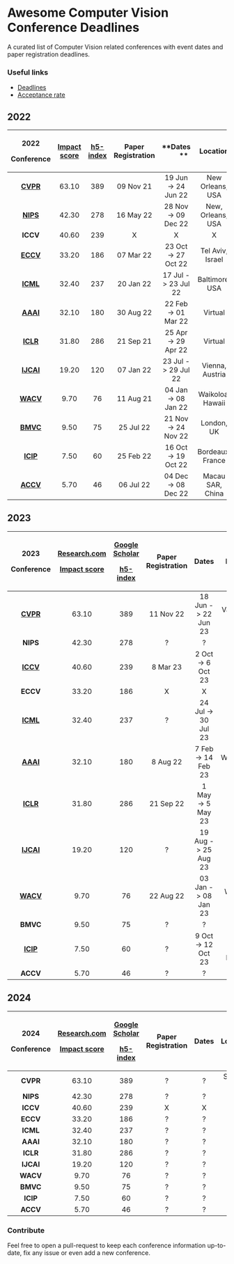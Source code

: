 [comment]: <> (used to generate all tables: https://products.aspose.app/words/conversion/word-to-md)

# Awesome Computer Vision Conference Deadlines
A curated list of Computer Vision related conferences with event dates and paper registration deadlines.

### Useful links
- [Deadlines](https://aideadlin.es/?sub=ML,CV)
- [Acceptance rate](https://github.com/lixin4ever/Conference-Acceptance-Rate)

## 2022

|<p>**2022**</p><p>**Conference**</p>|<p>[**Impact score**](https://research.com/conference-rankings/computer-science)</p>|<p>[**h5-index**](https://scholar.google.com/citations?view_op=top_venues&hl=en&vq=eng_computervisionpatternrecognition)</p>|**Paper Registration**|**Dates  &nbsp; &nbsp;   &nbsp; &nbsp; **|**Location**|
| :-: | :-: | :-: | :-: | :-: | :-: |
|[**CVPR**](https://cvpr2022.thecvf.com/)|63.10|389|09 Nov 21|19 Jun -> 24 Jun 22|New Orleans, USA|
|[**NIPS**](https://nips.cc/)|42.30|278|16 May 22|28 Nov -> 09 Dec 22|New, Orleans, USA|
|**ICCV**|40.60|239|X|X|X|
|[**ECCV**](https://eccv2022.ecva.net/)|33.20|186|07 Mar 22|23 Oct -> 27 Oct 22|Tel Aviv, Israel|
|[**ICML**](https://icml.cc/)|32.40|237|20 Jan 22|17 Jul -> 23 Jul 22|Baltimore, USA|
|[**AAAI**](https://aaai.org/Conferences/AAAI-22/)|32.10|180|30 Aug 22|22 Feb -> 01 Mar 22|Virtual|
|[**ICLR**](https://iclr.cc/virtual/2022/index.html)|31.80|286|21 Sep 21|25 Apr -> 29 Apr 22|Virtual|
|[**IJCAI**](https://ijcai-22.org/)|19.20|120|07 Jan 22|23 Jul -> 29 Jul 22|Vienna, Austria|
|[**WACV**](https://wacv2022.thecvf.com/)|9.70|76|11 Aug 21|04 Jan -> 08 Jan 22|Waikoloa, Hawaii|
|[**BMVC**](https://bmvc2022.org/)|9.50|75|25 Jul 22|21 Nov -> 24 Nov 22|London, UK|
|[**ICIP**](https://2022.ieeeicip.org/)|7.50|60|25 Feb 22|16 Oct -> 19 Oct 22|Bordeaux, France|
|[**ACCV**](https://accv2022.org/en/default.asp)|5.70|46|06 Jul 22|04 Dec -> 08 Dec 22|Macau SAR, China|


## 2023

|<p>**2023**</p><p>**Conference**</p>|<p>[**Research.com**](https://research.com/conference-rankings/computer-science)</p><p>[**Impact score**](https://research.com/conference-rankings/computer-science)</p>|<p>[**Google Scholar**](https://scholar.google.com/citations?view_op=top_venues&hl=en&vq=eng_computervisionpatternrecognition)</p><p>[**h5-index**](https://scholar.google.com/citations?view_op=top_venues&hl=en&vq=eng_computervisionpatternrecognition)</p>|**Paper Registration**|**Dates**|**Location**|
| :-: | :-: | :-: | :-: | :-: | :-: |
|[**CVPR**](https://cvpr2023.thecvf.com/)|63.10|389|11 Nov 22|18 Jun -> 22 Jun 23|Vancouver, Canada|
|**NIPS**|42.30|278|?|?|?|
|[**ICCV**](https://iccv2023.thecvf.com/)|40.60|239|8 Mar 23|2 Oct -> 6 Oct 23|Paris, France|
|**ECCV**|33.20|186|X|X|X|
|[**ICML**](https://icml.cc/Conferences/2023/Dates)|32.40|237|?|24 Jul -> 30 Jul 23|?|
|[**AAAI**](https://aaai.org/Conferences/AAAI-23/)|32.10|180|8 Aug 22|7 Feb -> 14 Feb 23|Washington DC, USA|
|[**ICLR**](https://iclr.cc/Conferences/2023)|31.80|286|21 Sep 22|1 May -> 5 May 23|Kigali, Rwanda|
|[**IJCAI**](https://ijcai-23.org/)|19.20|120|?|19 Aug -> 25 Aug 23|Cape Town, South Africa|
|[**WACV**](https://wacv2023.thecvf.com/)|9.70|76|22 Aug 22|03 Jan -> 08 Jan 23|Waikoloa, Hawaii|
|**BMVC**|9.50|75|?|?|?|
|[**ICIP**](http://2023.ieeeicip.org/)|7.50|60|?|9 Oct -> 12 Oct 23|Kuala Lumpur, Malaysia|
|**ACCV**|5.70|46|?|?|?|

## 2024

|<p>**2024**</p><p>**Conference**</p>|<p>[**Research.com**](https://research.com/conference-rankings/computer-science)</p><p>[**Impact score**](https://research.com/conference-rankings/computer-science)</p>|<p>[**Google Scholar**](https://scholar.google.com/citations?view_op=top_venues&hl=en&vq=eng_computervisionpatternrecognition)</p><p>[**h5-index**](https://scholar.google.com/citations?view_op=top_venues&hl=en&vq=eng_computervisionpatternrecognition)</p>|**Paper Registration**|**Dates**|**Location**|
| :-: | :-: | :-: | :-: | :-: | :-: |
|**CVPR**|63.10|389|?|?|Seattle, USA|
|**NIPS**|42.30|278|?|?|?|
|**ICCV**|40.60|239|X|X|X|
|**ECCV**|33.20|186|?|?|?|
|**ICML**|32.40|237|?|?|?|
|**AAAI**|32.10|180|?|?|?|
|**ICLR**|31.80|286|?|?|?|
|**IJCAI**|19.20|120|?|?|?|
|**WACV**|9.70|76|?|?|?|
|**BMVC**|9.50|75|?|?|?|
|**ICIP**|7.50|60|?|?|?|
|**ACCV**|5.70|46|?|?|?|

### Contribute
Feel free to open a pull-request to keep each conference information up-to-date, fix any issue or even add a new conference.

